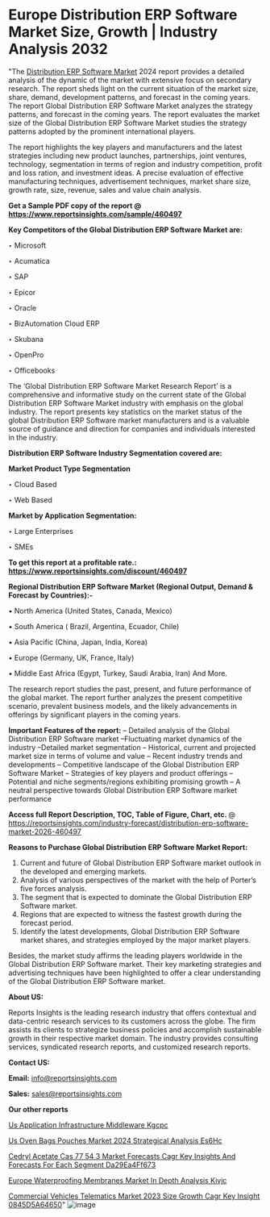 # Europe Distribution ERP Software Market Size, Growth | Industry Analysis 2032

 "The <a href=https://www.reportsinsights.com/sample/460497>Distribution ERP Software Market</a> 2024 report provides a detailed analysis of the dynamic of the market with extensive focus on secondary research. The report sheds light on the current situation of the market size, share, demand, development patterns, and forecast in the coming years. The report Global Distribution ERP Software Market analyzes the strategy patterns, and forecast in the coming years. The report evaluates the market size of the Global Distribution ERP Software Market studies the strategy patterns adopted by the prominent international players.

The report highlights the key players and manufacturers and the latest strategies including new product launches, partnerships, joint ventures, technology, segmentation in terms of region and industry competition, profit and loss ration, and investment ideas. A precise evaluation of effective manufacturing techniques, advertisement techniques, market share size, growth rate, size, revenue, sales and value chain analysis.

<strong>Get a Sample PDF copy of the report @ <a href=https://www.reportsinsights.com/sample/460497 style=color:#0000ff;>https://www.reportsinsights.com/sample/460497</a></strong>

<strong>Key Competitors of the Global Distribution ERP Software Market are:</strong>

‣ Microsoft

‣ Acumatica

‣ SAP

‣ Epicor

‣ Oracle

‣ BizAutomation Cloud ERP

‣ Skubana

‣ OpenPro

‣ Officebooks

The ‘Global Distribution ERP Software Market Research Report’ is a comprehensive and informative study on the current state of the Global Distribution ERP Software Market industry with emphasis on the global industry. The report presents key statistics on the market status of the global Distribution ERP Software market manufacturers and is a valuable source of guidance and direction for companies and individuals interested in the industry.

<strong>Distribution ERP Software Industry Segmentation covered are:</strong>

<strong>Market Product Type Segmentation</strong>

‣ Cloud Based

‣ Web Based

<strong>Market by Application Segmentation:</strong>

‣ Large Enterprises

‣ SMEs

<strong>To get this report at a profitable rate.: <a href=https://www.reportsinsights.com/discount/460497 style=color:#0000ff;>https://www.reportsinsights.com/discount/460497</a></strong>

<strong>Regional Distribution ERP Software Market (Regional Output, Demand &amp; Forecast by Countries):-</strong>

• North America (United States, Canada, Mexico)

• South America ( Brazil, Argentina, Ecuador, Chile)

• Asia Pacific (China, Japan, India, Korea)

• Europe (Germany, UK, France, Italy)

• Middle East Africa (Egypt, Turkey, Saudi Arabia, Iran) And More.

The research report studies the past, present, and future performance of the global market. The report further analyzes the present competitive scenario, prevalent business models, and the likely advancements in offerings by significant players in the coming years.

<strong>Important Features of the report:</strong>
– Detailed analysis of the Global Distribution ERP Software market
–Fluctuating market dynamics of the industry
–Detailed market segmentation
– Historical, current and projected market size in terms of volume and value
– Recent industry trends and developments
– Competitive landscape of the Global Distribution ERP Software Market
– Strategies of key players and product offerings
– Potential and niche segments/regions exhibiting promising growth
– A neutral perspective towards Global Distribution ERP Software market performance

<strong>Access full Report Description, TOC, Table of Figure, Chart, etc. </strong>@   <a href=https://reportsinsights.com/industry-forecast/distribution-erp-software-market-2026-460497 style=color:#0000ff;>https://reportsinsights.com/industry-forecast/distribution-erp-software-market-2026-460497</a>

<strong>Reasons to Purchase Global Distribution ERP Software Market Report:</strong>
1. Current and future of Global Distribution ERP Software market outlook in the developed and emerging markets.
2. Analysis of various perspectives of the market with the help of Porter’s five forces analysis.
3. The segment that is expected to dominate the Global Distribution ERP Software market.
4. Regions that are expected to witness the fastest growth during the forecast period.
5. Identify the latest developments, Global Distribution ERP Software market shares, and strategies employed by the major market players.

Besides, the market study affirms the leading players worldwide in the Global Distribution ERP Software market. Their key marketing strategies and advertising techniques have been highlighted to offer a clear understanding of the Global Distribution ERP Software market.

<strong><strong>About US</strong>:</strong>

Reports Insights is the leading research industry that offers contextual and data-centric research services to its customers across the globe. The firm assists its clients to strategize business policies and accomplish sustainable growth in their respective market domain. The industry provides consulting services, syndicated research reports, and customized research reports.

<strong>Contact US:</strong>

<p class=><b>Email:</b> <a href=mailto:info@reportsinsights.com>info@reportsinsights.com</a></p>
<p class=><b>Sales:</b> <a href=mailto:sales@reportsinsights.com>sales@reportsinsights.com</a></p>

<strong>Our other reports</strong>

<a href=https://www.linkedin.com/pulse/us-application-infrastructure-middleware-kgcpc/>Us Application Infrastructure Middleware Kgcpc</a>

<a href=https://www.linkedin.com/pulse/us-oven-bags-pouches-market-2024-strategical-analysis-es6hc/>Us Oven Bags Pouches Market 2024 Strategical Analysis Es6Hc</a>

<a href=https://medium.com/@anuragakarte041/cedryl-acetate-cas-77-54-3-market-forecasts-cagr-key-insights-and-forecasts-for-each-segment-da29ea4ff673>Cedryl Acetate Cas 77 54 3 Market Forecasts Cagr Key Insights And Forecasts For Each Segment Da29Ea4Ff673</a>

<a href=https://www.linkedin.com/pulse/europe-waterproofing-membranes-market-in-depth-analysis-kivjc/>Europe Waterproofing Membranes Market In Depth Analysis Kivjc</a>

<a href=https://medium.com/@sakshideshmukh994/commercial-vehicles-telematics-market-2023-size-growth-cagr-key-insight-0845d5a64650>Commercial Vehicles Telematics Market 2023 Size Growth Cagr Key Insight 0845D5A64650</a>"
![image](https://github.com/daminid12/RImarketresearch/assets/158430485/d8f215ab-cd5e-469c-9064-4b91182e9ec1)
